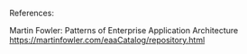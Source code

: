 References:

Martin Fowler: Patterns of Enterprise Application Architecture
https://martinfowler.com/eaaCatalog/repository.html
